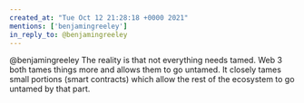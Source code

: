 ```yaml
---
created_at: "Tue Oct 12 21:28:18 +0000 2021"
mentions: ['benjamingreeley']
in_reply_to: @benjamingreeley
---
```


@benjamingreeley The reality is that not everything needs tamed. Web 3 both tames things more and allows them to go untamed. It closely tames small portions (smart contracts) which allow the rest of the ecosystem to go untamed by that part.